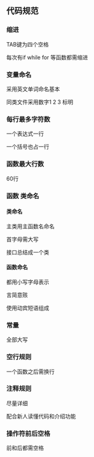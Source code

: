 ## 代码规范

### 缩进

 TAB键为四个空格

每次有if while for 等函数都需缩进

### 变量命名

采用英文单词命名基本

同类文件采用数字1 2 3 标明

### 每行最多字符数 

一个表达式一行 

一个括号也占一行

### 函数最大行数

60行

### 函数 类命名

#### 类命名

主类用主函数名命名

首字母需大写

接口总结成一个类

#### 函数命名

都用小写字母表示

言简意赅

使用动宾短语组成

### 常量

全部大写

### 空行规则

一个函数之后需换行

### 注释规则

尽量详细

配合新人读懂代码和介绍功能

### 操作符前后空格

前和后都需空格

